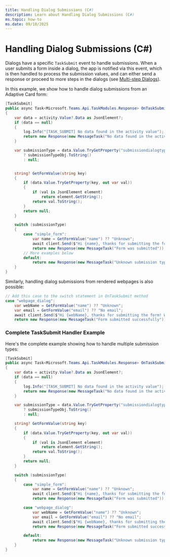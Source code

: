 ```yaml
---
title: Handling Dialog Submissions (C#)
description: Learn about Handling Dialog Submissions (C#)
ms.topic: how-to
ms.date: 09/18/2025
---
```


# Handling Dialog Submissions (C#)

Dialogs have a specific `TaskSubmit` event to handle submissions. When a user submits a form inside a dialog, the app is notified via this event, which is then handled to process the submission values, and can either send a response or proceed to more steps in the dialogs (see [Multi-step Dialogs](./handling-multi-step-forms.md)).

In this example, we show how to handle dialog submissions from an Adaptive Card form:

```csharp
[TaskSubmit]
public async Task<Microsoft.Teams.Api.TaskModules.Response> OnTaskSubmit([Context] Tasks.SubmitActivity activity, [Context] IContext.Client client, [Context] ILogger log)
{
    var data = activity.Value?.Data as JsonElement?;
    if (data == null)
    {
        log.Info("[TASK_SUBMIT] No data found in the activity value");
        return new Response(new MessageTask("No data found in the activity value"));
    }

    var submissionType = data.Value.TryGetProperty("submissiondialogtype", out var submissionTypeObj) && submissionTypeObj.ValueKind == JsonValueKind.String
        ? submissionTypeObj.ToString()
        : null;


    string? GetFormValue(string key)
    {
        if (data.Value.TryGetProperty(key, out var val))
        {
            if (val is JsonElement element)
                return element.GetString();
            return val.ToString();
        }
        return null;
    }

    switch (submissionType)
    {
        case "simple_form":
            var name = GetFormValue("name") ?? "Unknown";
            await client.Send($"Hi {name}, thanks for submitting the form!");
            return new Response(new MessageTask("Form was submitted"));
        // More examples below        
        default:
            return new Response(new MessageTask("Unknown submission type"));
    }
}
```

Similarly, handling dialog submissions from rendered webpages is also possible:

```csharp
// Add this case to the switch statement in OnTaskSubmit method
case "webpage_dialog":
    var webName = GetFormValue("name") ?? "Unknown";
    var email = GetFormValue("email") ?? "No email";
    await client.Send($"Hi {webName}, thanks for submitting the form! We got that your email is {email}");
    return new Response(new MessageTask("Form submitted successfully"));
```

### Complete TaskSubmit Handler Example

Here's the complete example showing how to handle multiple submission types:

```csharp
[TaskSubmit]
public async Task<Microsoft.Teams.Api.TaskModules.Response> OnTaskSubmit([Context] Tasks.SubmitActivity activity, [Context] IContext.Client client, [Context] ILogger log)
{
    var data = activity.Value?.Data as JsonElement?;
    if (data == null)
    {
        log.Info("[TASK_SUBMIT] No data found in the activity value");
        return new Response(new MessageTask("No data found in the activity value"));
    }

    var submissionType = data.Value.TryGetProperty("submissiondialogtype", out var submissionTypeObj) && submissionTypeObj.ValueKind == JsonValueKind.String
        ? submissionTypeObj.ToString()
        : null;

    string? GetFormValue(string key)
    {
        if (data.Value.TryGetProperty(key, out var val))
        {
            if (val is JsonElement element)
                return element.GetString();
            return val.ToString();
        }
        return null;
    }

    switch (submissionType)
    {
        case "simple_form":
            var name = GetFormValue("name") ?? "Unknown";
            await client.Send($"Hi {name}, thanks for submitting the form!");
            return new Response(new MessageTask("Form was submitted"));

        case "webpage_dialog":
            var webName = GetFormValue("name") ?? "Unknown";
            var email = GetFormValue("email") ?? "No email";
            await client.Send($"Hi {webName}, thanks for submitting the form! We got that your email is {email}");
            return new Response(new MessageTask("Form submitted successfully"));

        default:
            return new Response(new MessageTask("Unknown submission type"));
    }
}
```
